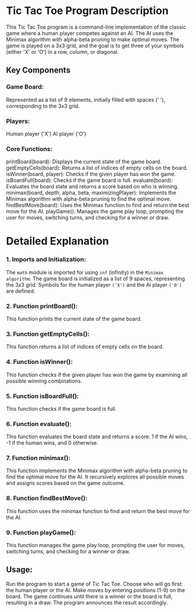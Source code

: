 # Tic Tac Toe Program Description
This Tic Tac Toe program is a command-line implementation of the classic game where a human player competes against an AI. The AI uses the Minimax algorithm with alpha-beta pruning to make optimal moves. The game is played on a 3x3 grid, and the goal is to get three of your symbols (either 'X' or 'O') in a row, column, or diagonal.

## Key Components
### Game Board:
Represented as a list of 9 elements, initially filled with spaces (' '), corresponding to the 3x3 grid.

### Players:
Human player ('X')
AI player ('O')

### Core Functions:
printBoard(board): Displays the current state of the game board.
getEmptyCells(board): Returns a list of indices of empty cells on the board.
isWinner(board, player): Checks if the given player has won the game.
isBoardFull(board): Checks if the game board is full.
evaluate(board): Evaluates the board state and returns a score based on who is winning.
minimax(board, depth, alpha, beta, maximizingPlayer): Implements the Minimax algorithm with alpha-beta pruning to find the optimal move.
findBestMove(board): Uses the Minimax function to find and return the best move for the AI.
playGame(): Manages the game play loop, prompting the user for moves, switching turns, and checking for a winner or draw.

# Detailed Explanation

### 1. Imports and Initialization:
The `math` module is imported for using `inf` (infinity) in the `Minimax algorithm`.
The game board is initialized as a list of 9 spaces, representing the 3x3 grid.
Symbols for the human player `('X')` and the AI player `('O')` are defined.

### 2. Function printBoard():
This function prints the current state of the game board.

### 3. Function getEmptyCells():
This function returns a list of indices of empty cells on the board.

### 4. Function isWinner():
This function checks if the given player has won the game by examining all possible winning combinations.

### 5. Function isBoardFull():
This function checks if the game board is full.

### 6. Function evaluate():
This function evaluates the board state and returns a score: 1 if the AI wins, -1 if the human wins, and 0 otherwise.

### 7. Function minimax():
This function implements the Minimax algorithm with alpha-beta pruning to find the optimal move for the AI. It recursively explores all possible moves and assigns scores based on the game outcome.

### 8. Function findBestMove():
This function uses the minimax function to find and return the best move for the AI.

### 9. Function playGame():
This function manages the game play loop, prompting the user for moves, switching turns, and checking for a winner or draw.

## Usage:
Run the program to start a game of Tic Tac Toe.
Choose who will go first: the human player or the AI.
Make moves by entering positions (1-9) on the board.
The game continues until there is a winner or the board is full, resulting in a draw. The program announces the result accordingly.
